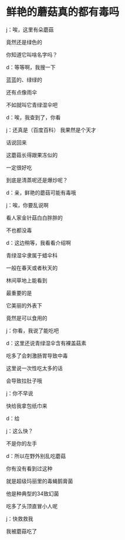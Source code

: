 # **鲜艳的蘑菇真的都有毒吗**



j：唉，这里有朵蘑菇

竟然还是绿色的

你知道它叫啥名字吗？

d：等等啊，我搜一下

蓝蓝的、绿绿的

还有点像雨伞

不如就叫它青绿湿伞吧

d：唉，我查到了，你看

j：还真是（百度百科） 我果然是个天才

话说回来

这蘑菇长得跟果冻似的

一定很好吃

到底是清蒸呢还是爆炒呢？

d：亲，鲜艳的蘑菇可能有毒哦

j：唉，你要乱说啊

看人家金针菇白白胖胖的

不也都没毒

d：这边稍等，我看看介绍啊

青绿湿伞隶属于蜡伞科

一般在春天或者秋天的

林间草地上能看到

最重要的是

它美丽的外表下

竟然是可以食用的

j：你看，我说了能吃吧

d：这里还说青绿湿伞含有裸盖菇素

吃多了会刺激肠胃导致中毒

这里说一次性吃太多的话

会导致拉肚子哦

j：你不早说

快给我拿包纸巾来

d：给

j：这么快？

不是你的左手

d：所以在野外别乱吃蘑菇

你有没有看到过这种

就是超级玛丽里的毒蝇鹅膏菌

他是种典型的34致幻菌

吃多了头顶直冒小人呢

j：快救救我                                                                                                                                                                                                                                                                                                                                                                                                                                                                                                                                                                                                                                                                                                                                                                                                                                                                                                                                                                                                                                                                                                                                                                                                                                                                                                                                                                                                                                                                                                                                                                                                                                                                                                                                                                                                                                                                                                                                                                                                                                                                                                                                                                                                                                                                                                                                                                                                                                                                                                                                                                                                                                                                                                                                                                                                                                                                                                                                                                                                                                                                                                                                                                                                                                                                                                                                                                                                                                                                                                                                                                                                                                                                                                                                                                                                                                                                                                                                                                                                                                                                                                                                                                                                                                                                                                                                                                                                                                                                                                                                                                                                                                                                                                                                                                                                                                                                                                                                                                                                                                                                                                                                                                                                                                                                                                                                                                                                                                                                                                                                                                                                                                                                                                                                                                                                                                                                                                                                                                                                                                                                                                                                                                                                                                                                                                                                                                                                                                                                                                                                                                                                                                                                                                                                                                                                                                                                                                                                                                                                                                                                                                                                                                                                                                                                                                                                                                                                                                                                                                                                                                                                                                                                                                                                                                                                                                                                                                                                                                                                                                                                                                                                                                                                                                                                                                                                                                                                                                                                                                                                                                                                                                                                                                                                                                                                                                                                                                                                                                                                                                                                                                                                                                                                                                                                                                                                                                                                                                                                                                                                                                                                                                                                                                                                                                                                                                                                                                                                                                                                                                                                            

我被蘑菇吃了